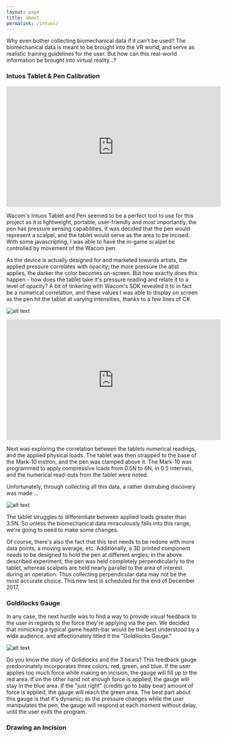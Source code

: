 ```yaml
---
layout: page
title: about
permalink: /intuos/
---
```


Why even bother collecting biomechanical data if it can't be used? 
The biomechanical data is meant to be brought into the VR world, and serve as realistic training guidelines for the user.
But how can this real-world information be brought into virtual reality...?


### Intuos Tablet & Pen Calibration

<iframe width="560" height="315" src="https://www.youtube.com/embed/cF2nr20TQXo" frameborder="0" gesture="media" allow="encrypted-media" allowfullscreen></iframe>

Wacom's Intuos Tablet and Pen seemed to be a perfect tool to use for this project as it is lightweight, portable, 
user-friendly and most importantly, the pen has pressure sensing capabilities. It was decided that the pen would represent a scalpel, and the tablet would serve as the area to be incised. With some javascripting, I was able to have the in-game scalpel be controlled by movement of the Wacom pen. 

As the device is actually designed for and marketed towards artists, the applied pressure correlates with opacity; the more pressure the atist applies, the darker the color becomes on-screen. But how exactly does this happen - how does the tablet take it's pressure reading and relate it to a level of opacity? A bit of tinkering with Wacom's SDK revealed it to in fact be a numerical correlation, and these values I was able to display on screen as the pen hit the tablet at varying intensities, thanks to a few lines of C#.  

![alt text](http://mishi-01.github.io/images/calibrating_pressure-03-krita-tool_revoy.jpg)

<iframe width="560" height="315" src="https://www.youtube.com/embed/SuNRvNOCJtU" frameborder="0" gesture="media" allow="encrypted-media" allowfullscreen></iframe>

Next was exploring the correlation between the tablets numerical readings, and the applied physical loads. The tablet was then strapped to the base of the Mark-10 instron, and the pen was clamped above it. The Mark-10 was programmed to apply compressive loads from 0.5N to 6N, in 0.5 intervals, and the numerical read-outs from the tablet were noted. 

Unfortunately, through collecting all this data, a rather distrubing discovery was made ...

![alt text](http://mishi-01.github.io/images/data2.PNG)

The tablet struggles to differentiate between applied loads greater than 3.5N. So unless the biomechanical data miraculously falls into this range, we're going to need to make some changes. 

Of course, there's also the fact that this test needs to be redone with more data points, a moving average, etc. Additionally, a 3D printed component needs to be designed to hold the pen at different angles; in the above described experiment, the pen was held completely perpendicularly to the tablet, whereas scalpels are held nearly parallel to the area of interest during an operation. Thus collecting perpendicular data may not be the most accurate choice. This new test is scheduled for the end of December 2017. 


### Goldilocks Gauge

In any case, the next hurdle was to find a way to provide visual feedback to the user in regards to the force they're applying via the pen. We decided that mimicking a typical game health-bar would be the best understood by a wide audience, and affectionately titled it the "Goldilocks Gauge." 

![alt text](http://mishi-01.github.io/images/Picture1.png)

Do you know the story of Golidlocks and the 3 bears? This feedback gauge predominately incorporates three colors; red, green, and blue. If the user applies too much force while making an incision, the gauge will fill up to the red area. If on the other hand not enough force is applied, the gauge will stay in the blue area. If the "just right" (credits go to baby bear) amount of force is applied, the gauge will reach the green area. The best part about this gauge is that it's dynamic; as the pressure changes while the user manipulates the pen, the gauge will respond at each moment without delay, until the user exits the program. 


### Drawing an Incision




